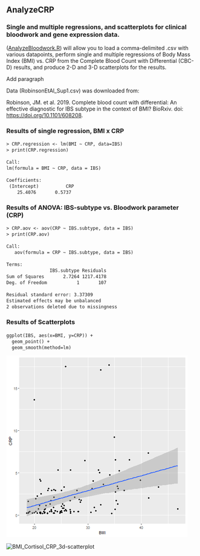## AnalyzeCRP
### Single and multiple regressions, and scatterplots for clinical bloodwork and gene expression data.
([AnalyzeBloodwork.R](../master/AnalyzeBloodwork.R)) will allow you to load a comma-delimited .csv with various datapoints, perform single and multiple regressions of Body Mass Index (BMI) vs. CRP from the Complete Blood Count with Differential (CBC-D) results, and produce 2-D and 3-D scatterplots for the results. 

Add paragraph 

Data (RobinsonEtAl_Sup1.csv) was downloaded from: 

Robinson, JM. et al. 2019. Complete blood count with differential: An effective diagnostic for IBS subtype in the context of BMI? BioRxiv. doi: https://doi.org/10.1101/608208.

### Results of single regression, BMI x CRP
```
> CRP.regression <- lm(BMI ~ CRP, data=IBS)
> print(CRP.regression)

Call:
lm(formula = BMI ~ CRP, data = IBS)

Coefficients:
 (Intercept)          CRP  
    25.4076       0.5737  

```
### Results of ANOVA: IBS-subtype vs. Bloodwork parameter (CRP)
```
> CRP.aov <- aov(CRP ~ IBS.subtype, data = IBS)
> print(CRP.aov)

Call:
   aov(formula = CRP ~ IBS.subtype, data = IBS)

Terms:
                IBS.subtype Residuals
Sum of Squares       2.7264 1217.4178
Deg. of Freedom           1       107

Residual standard error: 3.37309
Estimated effects may be unbalanced
2 observations deleted due to missingness

```
### Results of Scatterplots
```
ggplot(IBS, aes(x=BMI, y=CRP)) +
  geom_point() +    
  geom_smooth(method=lm) 

```
![](fig_output/CRP_scatterplot.png)

![BMI_Cortisol_CRP_3d-scatterplot](../master/Images/MultipleRegression_3way.png?sanitize=true)
##

